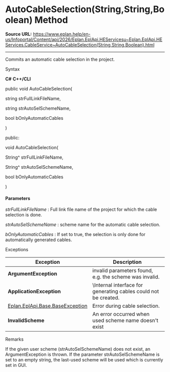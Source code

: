 # AutoCableSelection(String,String,Boolean) Method

**Source URL:** https://www.eplan.help/en-us/Infoportal/Content/api/2026/Eplan.EplApi.HEServicesu~Eplan.EplApi.HEServices.CableService~AutoCableSelection(String,String,Boolean).html

---

Commits an automatic cable selection in the project.

Syntax

**C#**
**C++/CLI**


public void AutoCableSelection( 

   string strFullLinkFileName,

   string strAutoSelSchemeName,

   bool bOnlyAutomaticCables

)

public:

void AutoCableSelection( 

   String^ strFullLinkFileName,

   String^ strAutoSelSchemeName,

   bool bOnlyAutomaticCables

)


#### Parameters

*strFullLinkFileName*
:   Full link file name of the project for which the cable selection is done.

*strAutoSelSchemeName*
:   scheme name for the automatic cable selection.

*bOnlyAutomaticCables*
:   If set to true, the selection is only done for automatically generated cables.

Exceptions

| Exception | Description |
| --- | --- |
| **ArgumentException** | invalid parameters found, e.g. the scheme was invalid. |
| **ApplicationException** | \Internal interface for generating cables could not be created. |
| [Eplan.EplApi.Base.BaseException](Eplan.EplApi.Baseu~Eplan.EplApi.Base.BaseException.html) | Error during cable selection. |
| **InvalidScheme** | An error occurred when used scheme name doesn't exist |

Remarks

If the given user scheme (strAutoSelSchemeName) does not exist, an ArgumentException is thrown. If the parameter strAutoSelSchemeName is set to an empty string, the last-used scheme will be used which is currently set in GUI.
